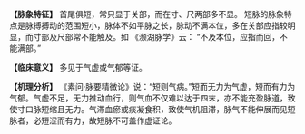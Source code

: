 **【脉象特征】**
首尾俱短，常只显于关部，而在寸、尺两部多不显。
短脉的脉象特点是脉搏搏动的范围短小，脉体不如平脉之长，脉动不满本位，多在关部应指较明显，而寸部及尺部常不能触及。如 《濒湖脉学》云： “不及本位，应指而回，不能满部。”

**【临床意义】**
多见于气虚或气郁等证。

**【机理分析】**
《素问·脉要精微论》说：“短则气病。”短而无力为气虚，短而有力为气郁。气虚不足，无力推动血行，则气血不仅难以达于四末，亦不能充盈脉道，致使寸口脉短缩且无力。气滞血瘀或痰凝食积，致使气机阻滞，脉气不能伸展而见短脉者，必短涩而有力，故短脉不可盖作虚证论。